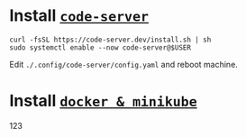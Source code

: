 # Install [`code-server`](https://github.com/coder/code-server)
    curl -fsSL https://code-server.dev/install.sh | sh
    sudo systemctl enable --now code-server@$USER

Edit `./.config/code-server/config.yaml` and reboot machine.

# Install [`docker & minikube`](Install_and_configure_minikube.md)

123